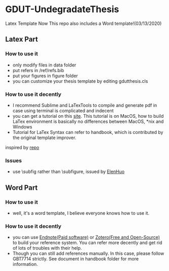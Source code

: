 # GDUT-UndegradateThesis
Latex Template
Now This repo also includes a Word template!(03/13/2020)

## Latex Part
### How to use it

- only modify files in data folder
- put refers in /ref/refs.bib
- put your figures in figure folder
- you can customize your thesis template by editing gdutthesis.cls

### How to use it decently

- I recommend Sublime and LaTexTools to compile and generate pdf in case using terminal is complicated and indecent
- you can get a tutorial on this [site](https://mp.weixin.qq.com/s/E9l9akguR1bOhd-Q4wruCg). This tutorial is on MacOS, how to build LaTex environment is basically no differences between MacOS, *nix and Windows 
- Tutorial for LaTex Syntax can refer to handbook, which is contributed by the original template improver.

inspired by [repo](https://github.com/Daniel612/gdutthesis)

### Issues
- use \subfig rather than \subfigure, issued by [ElenHuo](https://github.com/ElenHuo)

## Word Part
### How to use it

- well, it's a word template, I believe everyone knows how to use it.

### How to use it decently
- you can use [Endnote(Paid software)](https://endnote.com/) or [Zotero(Free and Open-Source)](https://www.zotero.org/) to build your reference system. You can refer more decently and get rid of lots of troubles with their help.
- Though you can still add references manually. In this case, please follow GBT7714 strictly. See document in handbook folder for more information.


